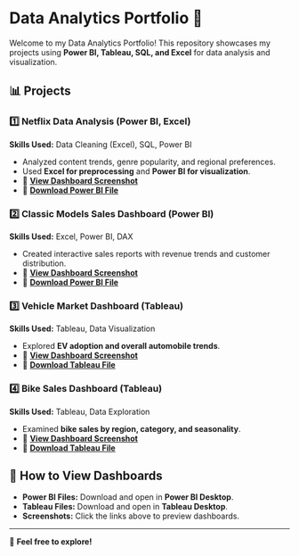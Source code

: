# Data Analytics Portfolio 🎯  

Welcome to my Data Analytics Portfolio! This repository showcases my projects using **Power BI, Tableau, SQL, and Excel** for data analysis and visualization.

## 📊 Projects  

### 1️⃣ Netflix Data Analysis (Power BI, Excel)  
**Skills Used:** Data Cleaning (Excel), SQL, Power BI  
- Analyzed content trends, genre popularity, and regional preferences.  
- Used **Excel for preprocessing** and **Power BI for visualization**.  
- 📌 **[View Dashboard Screenshot](https://github.com/AashPathan/Data-Analytics-Portfolio/blob/main/Netflix%20Dashboard.png)**  
- 📂 **[Download Power BI File](link_to_file.pbix)**  

### 2️⃣ Classic Models Sales Dashboard (Power BI)  
**Skills Used:** Excel, Power BI, DAX  
- Created interactive sales reports with revenue trends and customer distribution.  
- 📌 **[View Dashboard Screenshot](link_to_screenshot.png)**  
- 📂 **[Download Power BI File](link_to_file.pbix)**  

### 3️⃣ Vehicle Market Dashboard (Tableau)  
**Skills Used:** Tableau, Data Visualization  
- Explored **EV adoption and overall automobile trends**.  
- 📌 **[View Dashboard Screenshot](link_to_screenshot.png)**  
- 📂 **[Download Tableau File](link_to_file.twbx)**  

### 4️⃣ Bike Sales Dashboard (Tableau)  
**Skills Used:** Tableau, Data Exploration  
- Examined **bike sales by region, category, and seasonality**.  
- 📌 **[View Dashboard Screenshot](link_to_screenshot.png)**  
- 📂 **[Download Tableau File](link_to_file.twbx)**  

## 🔗 How to View Dashboards  
- **Power BI Files:** Download and open in **Power BI Desktop**.  
- **Tableau Files:** Download and open in **Tableau Desktop**.  
- **Screenshots:** Click the links above to preview dashboards.  

---
👋 **Feel free to explore!** 
